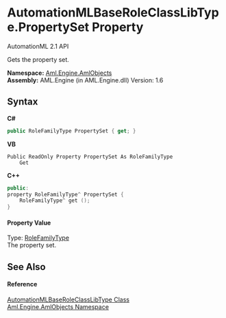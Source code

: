 # AutomationMLBaseRoleClassLibType.PropertySet Property 
AutomationML 2.1 API 

Gets the property set.

**Namespace:**&nbsp;<a href="N_Aml_Engine_AmlObjects">Aml.Engine.AmlObjects</a><br />**Assembly:**&nbsp;AML.Engine (in AML.Engine.dll) Version: 1.6

## Syntax

**C#**<br />
``` C#
public RoleFamilyType PropertySet { get; }
```

**VB**<br />
``` VB
Public ReadOnly Property PropertySet As RoleFamilyType
	Get
```

**C++**<br />
``` C++
public:
property RoleFamilyType^ PropertySet {
	RoleFamilyType^ get ();
}
```


#### Property Value
Type: <a href="T_Aml_Engine_CAEX_RoleFamilyType">RoleFamilyType</a><br />The property set.

## See Also


#### Reference
<a href="T_Aml_Engine_AmlObjects_AutomationMLBaseRoleClassLibType">AutomationMLBaseRoleClassLibType Class</a><br /><a href="N_Aml_Engine_AmlObjects">Aml.Engine.AmlObjects Namespace</a><br />